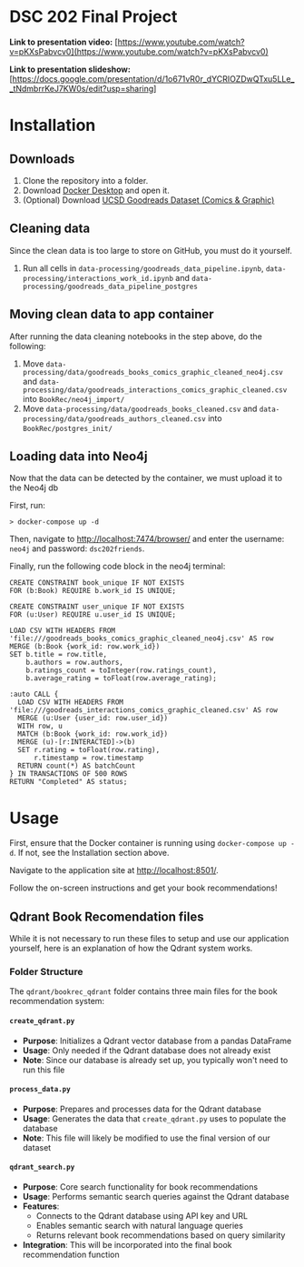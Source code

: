 # DSC 202 Final Project

**Link to presentation video:** [https://www.youtube.com/watch?v=pKXsPabvcv0](https://www.youtube.com/watch?v=pKXsPabvcv0)

**Link to presentation slideshow:** [https://docs.google.com/presentation/d/1o671vR0r_dYCRIOZDwQTxu5LLe__tNdmbrrKeJ7KW0s/edit?usp=sharing]

# Installation

## Downloads
1. Clone the repository into a folder.
2. Download [Docker Desktop](https://www.docker.com/products/docker-desktop/) and open it.
3. (Optional) Download [UCSD Goodreads Dataset (Comics & Graphic)](https://cseweb.ucsd.edu/~jmcauley/datasets/goodreads.html#:~:text=goodreads_reviews_children.json.gz-,Comics%20%26%20Graphic,-\(89%2C411%20books%2C%207%2C347%2C630)

## Cleaning data
Since the clean data is too large to store on GitHub, you must do it yourself.
1. Run all cells in ```data-processing/goodreads_data_pipeline.ipynb```, ```data-processing/interactions_work_id.ipynb``` and ```data-processing/goodreads_data_pipeline_postgres```

## Moving clean data to app container
After running the data cleaning notebooks in the step above, do the following:

1. Move ```data-processing/data/goodreads_books_comics_graphic_cleaned_neo4j.csv``` and ```data-processing/data/goodreads_interactions_comics_graphic_cleaned.csv``` into ```BookRec/neo4j_import/```
2. Move ```data-processing/data/goodreads_books_cleaned.csv``` and ```data-processing/data/goodreads_authors_cleaned.csv``` into ```BookRec/postgres_init/```

## Loading data into Neo4j
Now that the data can be detected by the container, we must upload it to the Neo4j db

First, run:

```shell
> docker-compose up -d
```

Then, navigate to [http://localhost:7474/browser/](http://localhost:7474/browser/) and enter the username: ```neo4j``` and password: ```dsc202friends```.

Finally, run the following code block in the neo4j terminal:

```cypher
CREATE CONSTRAINT book_unique IF NOT EXISTS 
FOR (b:Book) REQUIRE b.work_id IS UNIQUE;

CREATE CONSTRAINT user_unique IF NOT EXISTS 
FOR (u:User) REQUIRE u.user_id IS UNIQUE;

LOAD CSV WITH HEADERS FROM 'file:///goodreads_books_comics_graphic_cleaned_neo4j.csv' AS row
MERGE (b:Book {work_id: row.work_id})
SET b.title = row.title,
    b.authors = row.authors,
    b.ratings_count = toInteger(row.ratings_count),
    b.average_rating = toFloat(row.average_rating);

:auto CALL {
  LOAD CSV WITH HEADERS FROM 'file:///goodreads_interactions_comics_graphic_cleaned.csv' AS row
  MERGE (u:User {user_id: row.user_id})
  WITH row, u
  MATCH (b:Book {work_id: row.work_id})
  MERGE (u)-[r:INTERACTED]->(b)
  SET r.rating = toFloat(row.rating),
      r.timestamp = row.timestamp
  RETURN count(*) AS batchCount
} IN TRANSACTIONS OF 500 ROWS
RETURN "Completed" AS status;
```

# Usage

First, ensure that the Docker container is running using ```docker-compose up -d```. If not, see the Installation section above.

Navigate to the application site at [http://localhost:8501/](http://localhost:8501/).

Follow the on-screen instructions and get your book recommendations!

## Qdrant Book Recomendation files

While it is not necessary to run these files to setup and use our application yourself, here is an explanation of how the Qdrant system works.

### Folder Structure

The `qdrant/bookrec_qdrant` folder contains three main files for the book recommendation system:

#### `create_qdrant.py`
- **Purpose**: Initializes a Qdrant vector database from a pandas DataFrame
- **Usage**: Only needed if the Qdrant database does not already exist
- **Note**: Since our database is already set up, you typically won't need to run this file

#### `process_data.py`
- **Purpose**: Prepares and processes data for the Qdrant database
- **Usage**: Generates the data that `create_qdrant.py` uses to populate the database
- **Note**: This file will likely be modified to use the final version of our dataset

#### `qdrant_search.py`
- **Purpose**: Core search functionality for book recommendations
- **Usage**: Performs semantic search queries against the Qdrant database
- **Features**:
  - Connects to the Qdrant database using API key and URL
  - Enables semantic search with natural language queries
  - Returns relevant book recommendations based on query similarity
- **Integration**: This will be incorporated into the final book recommendation function

